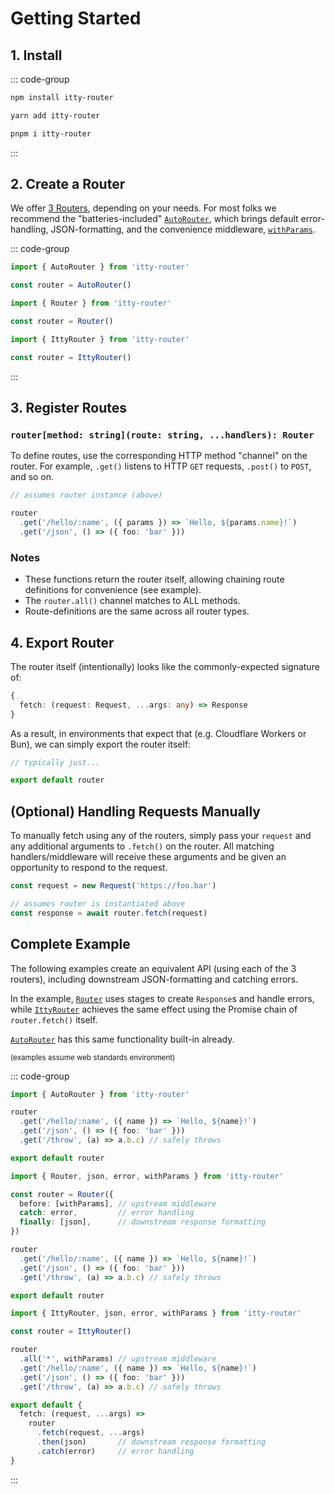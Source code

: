 # Getting Started

## 1. Install

::: code-group

```bash [npm]
npm install itty-router
```

```bash [yarn]
yarn add itty-router
```

```bash [pnpm]
pnpm i itty-router
```

:::

## 2. Create a Router

We offer [3 Routers](/itty-router/routers/), depending on your needs.  For most folks we recommend the "batteries-included" [`AutoRouter`](/itty-router/routers/autorouter), which brings default error-handling, JSON-formatting, and the convenience middleware, [`withParams`](/itty-router/middleware/withparams).

::: code-group

```ts [AutoRouter]
import { AutoRouter } from 'itty-router'

const router = AutoRouter()
```

```ts [Router]
import { Router } from 'itty-router'

const router = Router()
```

```ts [IttyRouter]
import { IttyRouter } from 'itty-router'

const router = IttyRouter()
```

:::

## 3. Register Routes
### `router[method: string](route: string, ...handlers): Router`

To define routes, use the corresponding HTTP method "channel" on the router. For example, `.get()` listens to HTTP `GET` requests, `.post()` to `POST`, and so on. 

```ts
// assumes router instance (above)

router
  .get('/hello/:name', ({ params }) => `Hello, ${params.name}!`)
  .get('/json', () => ({ foo: 'bar' }))
```

### Notes
- These functions return the router itself, allowing chaining route definitions for convenience (see example).
- The `router.all()` channel matches to ALL methods.
- Route-definitions are the same across all router types.
<!-- 
## 4. Handle Requests
### `router.fetch(request: IRequest, ...args): Promise<any>`
The `router.fetch` method takes a Request-like argument and any additional arguments - then passes them to any matching routes.  This process occurs in a linear loop until *anything at all is returned, from any handler/middleware*, or the routes are exhausted (without a return).
```ts
// assumes instantiated router (above)

const response = await router.fetch(new Request('https://foo.bar'))
``` -->

<!-- 
## 5. (optional) Transform responses

While you can certainly return a valid `Response` using each route-handler, usually it's more convenient to process them all at once, at the end.  This is also how you would add [CORS](/itty-router/cors) headers to existing `Response` objects.

::: code-group
```ts [AutoRouter]
import { AutoRouter } from 'itty-router'

const router = AutoRouter()

// catches errors and responds as JSON
await router.fetch(request)
```

```ts [Router]
import { Router, error, json } from 'itty-router'

// add transformers to Router stages
const router = Router({
  catch: error,
  finally: [json],
})

// catches errors and responds as JSON
await router.fetch(request)
```

```ts [IttyRouter/manual]
import { error, json } from 'itty-router'

await router
        .fetch(request)
        .then(json)     // turn any raw objects into JSON Response
        .catch(error)   // Response from thrown Error/StatusError.
```
::: -->

## 4. Export Router
The router itself (intentionally) looks like the commonly-expected signature of:

```ts
{ 
  fetch: (request: Request, ...args: any) => Response
}
```
 
As a result, in environments that expect that (e.g. Cloudflare Workers or Bun), we can simply export the router itself:

```ts
// typically just...

export default router
```

## (Optional) Handling Requests Manually

To manually fetch using any of the routers, simply pass your `request` and any additional arguments to `.fetch()` on the router.  All matching handlers/middleware will receive these arguments and be given an opportunity to respond to the request.

```ts
const request = new Request('https://foo.bar')

// assumes router is instantiated above
const response = await router.fetch(request)
```

## Complete Example

The following examples create an equivalent API (using each of the 3 routers), including downstream JSON-formatting and catching errors. 

In the example, [`Router`](/itty-router/routers/router) uses stages to create `Response`s and handle errors, while [`IttyRouter`](/itty-router/routers/ittyrouter) achieves the same effect using the Promise chain of `router.fetch()` itself. 

[`AutoRouter`](/itty-router/routers/autorouter) has this same functionality built-in already.

<small>(examples assume web standards environment)</small>

::: code-group
```ts [AutoRouter]
import { AutoRouter } from 'itty-router'

router
  .get('/hello/:name', ({ name }) => `Hello, ${name}!`)
  .get('/json', () => ({ foo: 'bar' }))
  .get('/throw', (a) => a.b.c) // safely throws

export default router
```

```ts [Router]
import { Router, json, error, withParams } from 'itty-router'

const router = Router({
  before: [withParams], // upstream middleware
  catch: error,         // error handling
  finally: [json],      // downstream response formatting
})

router
  .get('/hello/:name', ({ name }) => `Hello, ${name}!`)
  .get('/json', () => ({ foo: 'bar' }))
  .get('/throw', (a) => a.b.c) // safely throws

export default router
```

```ts [IttyRouter]
import { IttyRouter, json, error, withParams } from 'itty-router'

const router = IttyRouter()

router
  .all('*', withParams) // upstream middleware
  .get('/hello/:name', ({ name }) => `Hello, ${name}!`)
  .get('/json', () => ({ foo: 'bar' }))
  .get('/throw', (a) => a.b.c) // safely throws

export default {
  fetch: (request, ...args) => 
    router
      .fetch(request, ...args)
      .then(json)       // downstream response formatting
      .catch(error)     // error handling
}
```
:::
